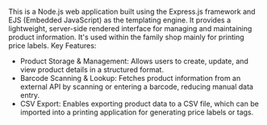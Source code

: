 This is a Node.js web application built using the Express.js framework and EJS (Embedded JavaScript) as the templating engine. 
It provides a lightweight, server-side rendered interface for managing and maintaining product information. It's used within the family shop  mainly for printing price labels.
Key Features:
- Product Storage & Management: Allows users to create, update, and view product details in a structured format.
- Barcode Scanning & Lookup: Fetches product information from an external API by scanning or entering a barcode, reducing manual data entry.
- CSV Export: Enables exporting product data to a CSV file, which can be imported into a printing application for generating price labels or tags.
